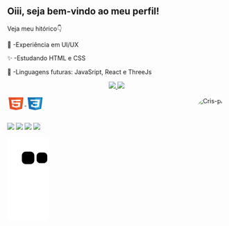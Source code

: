 ## Oiii, seja bem-vindo ao meu perfil!

Veja meu hitórico👇

💖 -Experiência em UI/UX   

✨ -Estudando HTML e CSS

🙌 -Linguagens futuras: JavaSript, React e ThreeJs

<div align="center">
  <a href="https://github.com/CtrlCris">
  <img height="180em" src="https://github-readme-stats.vercel.app/api?username=CtrlCris&show_icons=true&theme=dracula&include_all_commits=true&count_private=true"/>
  <img height="180em" src="https://github-readme-stats.vercel.app/api/top-langs/?username=CtrlCris&layout=compact&langs_count=7&theme=dracula"/>
</div>
  
  <div style="display: inline_block"><br>
  <img align="center" alt="Cris-HTML" height="30" width="40" src="https://raw.githubusercontent.com/devicons/devicon/master/icons/html5/html5-original.svg">
  <img align="center" alt="Cris-CSS" height="30" width="40" src="https://raw.githubusercontent.com/devicons/devicon/master/icons/css3/css3-original.svg">
  <img align="right" alt="Cris-pic" height="150" style="border-radius:50px;" src="https://i.chzbgr.com/full/7724588544/h2AA1B118/pandas-love-their-3ds">
</div>

  ##
  
  <div> 
   <a href="https://instagram.com/ui_anote?igshid=nuye1226xm98" target="_blank"><img src="https://img.shields.io/badge/-Instagram-%23E4405F?style=for-the-badge&logo=instagram&logoColor=white" target="_blank"></a>
  <a href="https://discordapp.com/users/CristinaLeite#6594" target="_blank"><img src="https://img.shields.io/badge/Discord-7289DA?style=for-the-badge&logo=discord&logoColor=white" target="_blank"></a> 
  <a href = "mailto:crisleite.98@gmail.com"><img src="https://img.shields.io/badge/-Gmail-%23333?style=for-the-badge&logo=gmail&logoColor=white" target="_blank"></a>
  <a href="https://www.linkedin.com/in/cristina-leite-493595166/" target="_blank"><img src="https://img.shields.io/badge/-LinkedIn-%230077B5?style=for-the-badge&logo=linkedin&logoColor=white" target="_blank"></a> 
 
  ![Snake animation](https://github.com/CtrlCris/CtrlCris/blob/output/github-contribution-grid-snake.svg)
 
</div>
